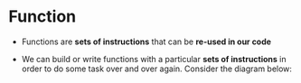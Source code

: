 # Function

- Functions are **sets of instructions** that can be **re-used in our code**

- We can build or write functions with a particular **sets of instructions** in order to do some task over and over again. Consider the diagram below:
